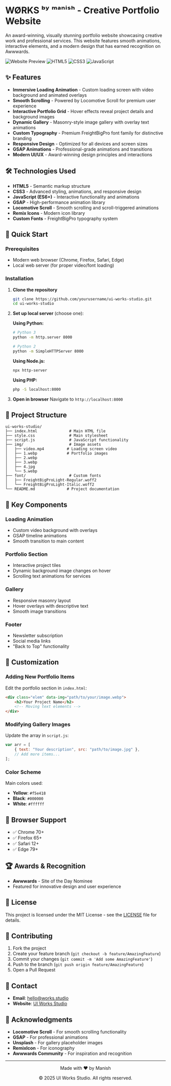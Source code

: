 # WØRKS ᵇʸ ᵐᵃⁿⁱˢʰ - Creative Portfolio Website

An award-winning, visually stunning portfolio website showcasing creative work and professional services. This website features smooth animations, interactive elements, and a modern design that has earned recognition on Awwwards.

![Website Preview](https://img.shields.io/badge/Status-Live-brightgreen)
![HTML5](https://img.shields.io/badge/HTML5-E34F26?style=flat&logo=html5&logoColor=white)
![CSS3](https://img.shields.io/badge/CSS3-1572B6?style=flat&logo=css3&logoColor=white)
![JavaScript](https://img.shields.io/badge/JavaScript-F7DF1E?style=flat&logo=javascript&logoColor=black)

## ✨ Features

- **Immersive Loading Animation** - Custom loading screen with video background and animated overlays
- **Smooth Scrolling** - Powered by Locomotive Scroll for premium user experience
- **Interactive Portfolio Grid** - Hover effects reveal project details and background images
- **Dynamic Gallery** - Masonry-style image gallery with overlay text animations
- **Custom Typography** - Premium FreightBigPro font family for distinctive branding
- **Responsive Design** - Optimized for all devices and screen sizes
- **GSAP Animations** - Professional-grade animations and transitions
- **Modern UI/UX** - Award-winning design principles and interactions

## 🛠️ Technologies Used

- **HTML5** - Semantic markup structure
- **CSS3** - Advanced styling, animations, and responsive design
- **JavaScript (ES6+)** - Interactive functionality and animations
- **GSAP** - High-performance animation library
- **Locomotive Scroll** - Smooth scrolling and scroll-triggered animations
- **Remix Icons** - Modern icon library
- **Custom Fonts** - FreightBigPro typography system

## 🚀 Quick Start

### Prerequisites
- Modern web browser (Chrome, Firefox, Safari, Edge)
- Local web server (for proper video/font loading)

### Installation

1. **Clone the repository**
   ```bash
   git clone https://github.com/yourusername/ui-works-studio.git
   cd ui-works-studio
   ```

2. **Set up local server** (choose one):
   
   **Using Python:**
   ```bash
   # Python 3
   python -m http.server 8000
   
   # Python 2
   python -m SimpleHTTPServer 8000
   ```
   
   **Using Node.js:**
   ```bash
   npx http-server
   ```
   
   **Using PHP:**
   ```bash
   php -S localhost:8000
   ```

3. **Open in browser**
   Navigate to `http://localhost:8000`

## 📁 Project Structure

```
ui-works-studio/
├── index.html              # Main HTML file
├── style.css               # Main stylesheet
├── script.js               # JavaScript functionality
├── img/                    # Image assets
│   ├── video.mp4          # Loading screen video
│   ├── 1.webp             # Portfolio images
│   ├── 2.webp
│   ├── 3.webp
│   ├── 4.jpg
│   └── 5.webp
├── font/                   # Custom fonts
│   ├── FreightBigProLight-Regular.woff2
│   └── FreightBigProLight-Italic.woff2
└── README.md              # Project documentation
```

## 🎨 Key Components

### Loading Animation
- Custom video background with overlays
- GSAP timeline animations
- Smooth transition to main content

### Portfolio Section
- Interactive project tiles
- Dynamic background image changes on hover
- Scrolling text animations for services

### Gallery
- Responsive masonry layout
- Hover overlays with descriptive text
- Smooth image transitions

### Footer
- Newsletter subscription
- Social media links
- "Back to Top" functionality

## 🔧 Customization

### Adding New Portfolio Items
Edit the portfolio section in `index.html`:
```html
<div class="elem" data-img="path/to/your/image.webp">
    <h2>Your Project Name</h2>
    <!-- Moving text elements -->
</div>
```

### Modifying Gallery Images
Update the array in `script.js`:
```javascript
var arr = [
    { text: "Your description", src: "path/to/image.jpg" },
    // Add more items...
];
```

### Color Scheme
Main colors used:
- **Yellow**: `#f5e418`
- **Black**: `#000000`
- **White**: `#ffffff`

## 📱 Browser Support

- ✅ Chrome 70+
- ✅ Firefox 65+
- ✅ Safari 12+
- ✅ Edge 79+

## 🏆 Awards & Recognition

- **Awwwards** - Site of the Day Nominee
- Featured for innovative design and user experience

## 📄 License

This project is licensed under the MIT License - see the [LICENSE](LICENSE) file for details.

## 🤝 Contributing

1. Fork the project
2. Create your feature branch (`git checkout -b feature/AmazingFeature`)
3. Commit your changes (`git commit -m 'Add some AmazingFeature'`)
4. Push to the branch (`git push origin feature/AmazingFeature`)
5. Open a Pull Request

## 📧 Contact

- **Email**: hello@works.studio
- **Website**: [UI Works Studio](https://ui-works.studio)

## 🙏 Acknowledgments

- **Locomotive Scroll** - For smooth scrolling functionality
- **GSAP** - For professional animations
- **Unsplash** - For gallery placeholder images
- **RemixIcon** - For iconography
- **Awwwards Community** - For inspiration and recognition

---

<div align="center">
  <p>Made with ❤️ by Manish</p>
  <p>© 2025 UI Works Studio. All rights reserved.</p>
</div>

